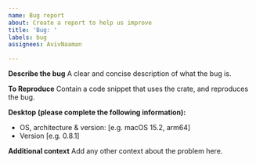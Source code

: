 ```yaml
---
name: Bug report
about: Create a report to help us improve
title: 'Bug: '
labels: bug
assignees: AvivNaaman

---
```


**Describe the bug**
A clear and concise description of what the bug is.

**To Reproduce**
Contain a code snippet that uses the crate, and reproduces the bug.

**Desktop (please complete the following information):**

- OS, architecture & version: [e.g. macOS 15.2, arm64]
- Version [e.g. 0.8.1]

**Additional context**
Add any other context about the problem here.
